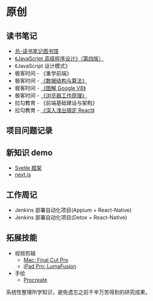# 原创

## 读书笔记
- [总-读书笔记图书馆](https://www.notion.so/maxlxq/6531b72f88974d01bc9db045f287d94d)
- [《JavaScript 高级程序设计》（第四版）](./JavaScript高级程序设计.md)
- 《JavaScript 设计模式》
- 极客时间 - 《重学前端》
- 极客时间 - [《数据结构与算法》](https://www.notion.so/maxlxq/99cdccb85eb143d6a06187f80e7386b5)
- 极客时间 - [《图解 Google V8》](https://www.notion.so/maxlxq/V8-4d5676f07e70437d906467bf0b028b69)
- 极客时间 - [《浏览器工作原理》](https://www.notion.so/maxlxq/7aa8430337284365b167dd50c73411ce)
- 拉勾教育 - 《前端基础建设与架构》
- 拉勾教育 - [《深入浅出搞定 React》](./深入浅出搞定React.md)

## 项目问题记录

## 新知识 demo
- [Svetle 框架](https://www.sveltejs.cn/)
- [next.js](https://nextjs.org/)

## 工作周记
- Jenkins 部署自动化项目(Appium + React-Native)
- Jenkins 部署自动化项目(Detox + React-Native)

## 拓展技能
- 视频剪辑
  - [Mac: Final Cut Pro](https://www.bilibili.com/video/BV1Kt411S7TX?from=search&seid=15413058749941311677)
  - [iPad Pro: LumaFusion](https://www.bilibili.com/video/av68070452/)
- 手绘
  - [Procreate](https://www.bilibili.com/video/av75538514/)

系统性整理所学知识，避免遗忘之前千辛万苦得到的研究成果。
